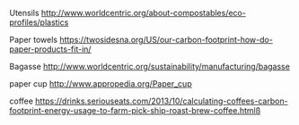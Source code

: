 Utensils
http://www.worldcentric.org/about-compostables/eco-profiles/plastics

Paper towels
https://twosidesna.org/US/our-carbon-footprint-how-do-paper-products-fit-in/

Bagasse
http://www.worldcentric.org/sustainability/manufacturing/bagasse

paper cup
http://www.appropedia.org/Paper_cup

coffee
https://drinks.seriouseats.com/2013/10/calculating-coffees-carbon-footprint-energy-usage-to-farm-pick-ship-roast-brew-coffee.htmlß
